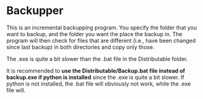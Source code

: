 # Backupper
This is an incremental backupping program.
You specify the folder that you want to backup, and the folder you want the place the backup in.
The program will then check for files that are different (i.e., have been changed since last backup) in both directories and copy only those.

The .exe is quite a bit slower than the .bat file in the Distributable folder.

It is recommended to **use the Distributable/Backup.bat file instead of backup.exe if python is installed** since the .exe is quite a bit slower.
If python is not installed, the .bat file will obviously not work, while the .exe file will.

